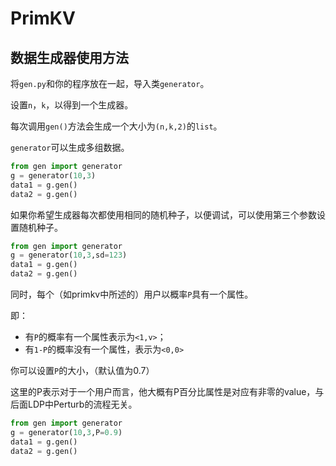 # PrimKV

## 数据生成器使用方法

将`gen.py`和你的程序放在一起，导入类`generator`。

设置`n`，`k`，以得到一个生成器。

每次调用`gen()`方法会生成一个大小为`(n,k,2)`的`list`。

`generator`可以生成多组数据。

``` python
from gen import generator
g = generator(10,3)
data1 = g.gen()
data2 = g.gen()
```



如果你希望生成器每次都使用相同的随机种子，以便调试，可以使用第三个参数设置随机种子。

``` python
from gen import generator
g = generator(10,3,sd=123)
data1 = g.gen()
data2 = g.gen()
```



同时，每个（如primkv中所述的）用户以概率`P`具有一个属性。

即：

- 有`P`的概率有一个属性表示为`<1,v>`；
- 有`1-P`的概率没有一个属性，表示为`<0,0>`

你可以设置`P`的大小，（默认值为0.7）

这里的P表示对于一个用户而言，他大概有P百分比属性是对应有非零的value，与后面LDP中Perturb的流程无关。

``` python
from gen import generator
g = generator(10,3,P=0.9)
data1 = g.gen()
data2 = g.gen()
```